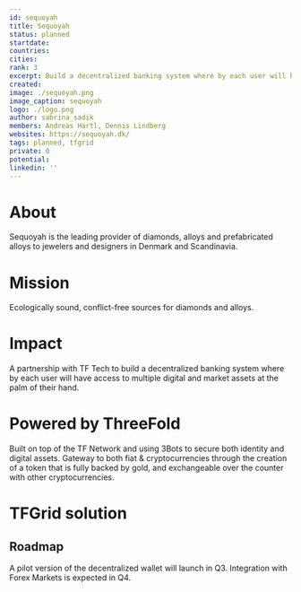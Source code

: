 ```yaml
---
id: sequoyah
title: Sequoyah
status: planned
startdate: 
countries: 
cities: 
rank: 3
excerpt: Build a decentralized banking system where by each user will have access to multiple digital and market assets at the palm of their hand.
created: 
image: ./sequoyah.png
image_caption: sequoyah
logo: ./logo.png
author: sabrina_sadik
members: Andreas Hartl, Dennis Lindberg
websites: https://sequoyah.dk/
tags: planned, tfgrid
private: 0
potential: 
linkedin: ''
---
```


# About

Sequoyah is the leading provider of diamonds, alloys and prefabricated alloys to jewelers and designers in Denmark and Scandinavia.

# Mission

Ecologically sound, conflict-free sources for diamonds and alloys.

# Impact

A partnership with TF Tech to build a decentralized banking system where by each user will have access to multiple digital and market assets at the palm of their hand.

# Powered by ThreeFold

Built on top of the TF Network and using 3Bots to secure both identity and digital assets. Gateway to both fiat & cryptocurrencies through the creation of a token that is fully backed by gold, and exchangeable over the counter with other cryptocurrencies.

# TFGrid solution
## Roadmap 

A pilot version of the decentralized wallet will launch in Q3.
Integration with Forex Markets is expected in Q4.
